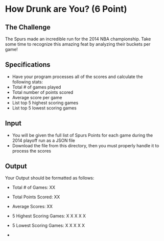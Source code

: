 How Drunk are You? (6 Point)
=

The Challenge
-
The Spurs made an incredible run for the 2014 NBA championship.  Take some time to recognize this amazing feat by analyzing their buckets per game!

Specifications
-
- Have your program processes all of the scores and calculate the following stats:
- Total # of games played
- Total number of points scored
- Average score per game
- List top 5 highest scoring games
- List top 5 lowest scoring games



Input
-

- You will be given the full list of Spurs Points for each game during the 2014 playoff run as a JSON file
- Download the file from this directory, then you must properly handle it to process the scores


Output
-
Your Output should be formatted as follows:

- Total # of Games: XX
- Total Points Scored: XX
- Average Scores: XX
- 5 Highest Scoring Games:
 X
 X
 X
 X
 X
- 5 Lowest Scoring Games:
 X
 X
 X
 X
 X


-
